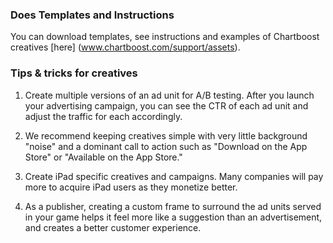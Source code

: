 <h3 id="templates">Does Templates and Instructions</h3>

You can download templates, see instructions and examples of Chartboost creatives [here] (www.chartboost.com/support/assets).

<h3 id="creatives">Tips & tricks for creatives</h3>

1. Create multiple versions of an ad unit for A/B testing.  After you launch your advertising campaign, you can see the CTR of each ad unit and adjust the traffic for each accordingly.

2. We recommend keeping creatives simple with very little background "noise" and a dominant call to action such as "Download on the App Store" or "Available on the App Store."

3. Create iPad specific creatives and campaigns.  Many companies will pay more to acquire iPad users as they monetize better.

4. As a publisher, creating a custom frame to surround the ad units served in your game helps it feel more like a suggestion than an advertisement, and creates a better customer experience.